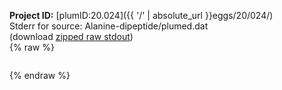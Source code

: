 **Project ID:** [plumID:20.024]({{ '/' | absolute_url }}eggs/20/024/)  
Stderr for source:  Alanine-dipeptide/plumed.dat   
(download [zipped raw stdout](plumed.dat.plumed.stdout.txt.zip))  
{% raw %}
<pre>
</pre>
{% endraw %}

